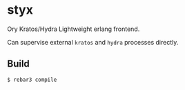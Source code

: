 styx
=====

Ory Kratos/Hydra Lightweight erlang frontend.

Can supervise external `kratos` and `hydra` processes directly.



Build
-----

    $ rebar3 compile
